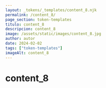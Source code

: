 ```yaml
---
layout: _tokens/_templates/content_8.njk
permalink: /content_8/
page_section: token-templates
titulo: content_8
descripcion: content_8
image: /assets/static/images/content_8.jpg
author: autor
date: 2024-02-02 
tags: ["token-templates"]
imageAlt: content_8
---
```

# content_8

